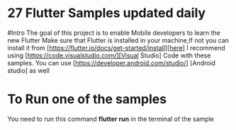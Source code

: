 # 27 Flutter Samples updated daily 
#Intro
The goal of this project is to enable Mobile developers  to learn the new Flutter
Make sure that Flutter is installed in your machine,If not you can install it from [https://flutter.io/docs/get-started/install][here]
I recommend using [https://code.visualstudio.com/][Visual Studio] Code with these samples. You can use [https://developer.android.com/studio/] [Android studio] as well
# To Run one of the samples 
You need to run this command <strong>flutter run</strong> in the terminal of the sample
